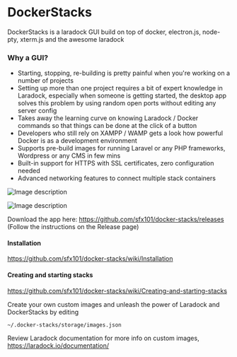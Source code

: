 # DockerStacks
DockerStacks is a laradock GUI build on top of docker, electron.js, node-pty, xterm.js and the awesome laradock

### Why a GUI?

- Starting, stopping, re-building is pretty painful when you're working on a number of projects
- Setting up more than one project requires a bit of expert knowledge in Laradock, especially when someone is getting started, the desktop app solves this problem by using random open ports without editing any server config
- Takes away the learning curve on knowing Laradock / Docker commands so that things can be done at the click of a button
- Developers who still rely on XAMPP / WAMP gets a look how powerful Docker is as a development environment
- Supports pre-build images for running Laravel or any PHP frameworks, Wordpress or any CMS in few mins
- Built-in support for HTTPS with SSL certificates, zero configuration needed
- Advanced networking features to connect multiple stack containers



![Image description](http://g.recordit.co/9wmV5oPfRe.gif)

![Image description](http://g.recordit.co/EKvYKtpchx.gif)

Download the app here: https://github.com/sfx101/docker-stacks/releases (Follow the instructions on the Release page)

#### Installation

https://github.com/sfx101/docker-stacks/wiki/Installation

#### Creating and starting stacks

https://github.com/sfx101/docker-stacks/wiki/Creating-and-starting-stacks


Create your own custom images and unleash the power of Laradock and DockerStacks by editing

```
~/.docker-stacks/storage/images.json
```
Review Laradock documentation for more info on custom images, https://laradock.io/documentation/
